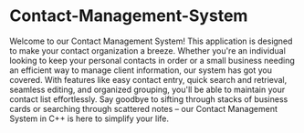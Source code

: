 # Contact-Management-System

Welcome to our Contact Management System! This application is designed to make your contact organization a breeze. Whether you're an individual looking to keep your personal contacts in order or a small business needing an efficient way to manage client information, our system has got you covered. With features like easy contact entry, quick search and retrieval, seamless editing, and organized grouping, you'll be able to maintain your contact list effortlessly. Say goodbye to sifting through stacks of business cards or searching through scattered notes – our Contact Management System in C++ is here to simplify your life.
